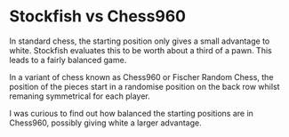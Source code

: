 # Stockfish vs Chess960

In standard chess, the starting position only gives a small advantage to white. Stockfish evaluates this to be worth about a third of a pawn. This leads to a fairly balanced game.

In a variant of chess known as Chess960 or Fischer Random Chess, the position of the pieces start in a randomise position on the back row whilst remaning symmetrical for each player.

I was curious to find out how balanced the starting positions are in Chess960, possibly giving white a larger advantage.
